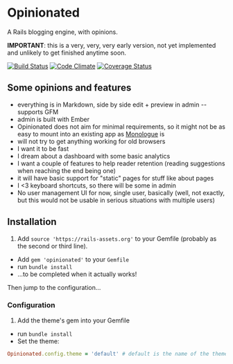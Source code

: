 # Opinionated

A Rails blogging engine, with opinions.

**IMPORTANT**: this is a very, very, very early version, not yet implemented and unlikely to get finished anytime soon.

[![Build Status](https://travis-ci.org/jipiboily/opinionated.svg)](https://travis-ci.org/jipiboily/opinionated)
[![Code Climate](https://codeclimate.com/github/jipiboily/opinionated.png)](https://codeclimate.com/github/jipiboily/opinionated)
[![Coverage Status](https://coveralls.io/repos/jipiboily/opinionated/badge.png)](https://coveralls.io/r/jipiboily/opinionated)

## Some opinions and features

- everything is in Markdown, side by side edit + preview in admin
-- supports GFM
- admin is built with Ember
- Opinionated does not aim for minimal requirements, so it might not be as easy to mount into an existing app as [Monologue](https://github.com/jipiboily/monologue) is
- will not try to get anything working for old browsers
- I want it to be fast
- I dream about a dashboard with some basic analytics
- I want a couple of features to help reader retention (reading suggestions when reaching the end being one)
- it will have basic support for "static" pages for stuff like about pages
- I <3 keyboard shortcuts, so there will be some in admin
- No user management UI for now, single user, basically (well, not exactly, but this would not be usable in serious situations with multiple users)

## Installation

1. Add `source 'https://rails-assets.org'` to your Gemfile (probably as the second or third line).
- Add `gem 'opinionated'` to your `Gemfile`
- run `bundle install`
- ...to be completed when it actually works!

Then jump to the configuration...

### Configuration
1. Add the theme's gem into your Gemfile
- run `bundle install`
- Set the theme:
```ruby
Opinionated.config.theme = 'default' # default is the name of the theme. You
```